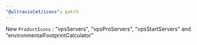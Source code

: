 ```yaml
---
"@ultraviolet/icons": patch
---
```


New `ProductIcons` : "vpsServers", "vpsProServers", "vpsStartServers" and "environmentalFootprintCalculator"
